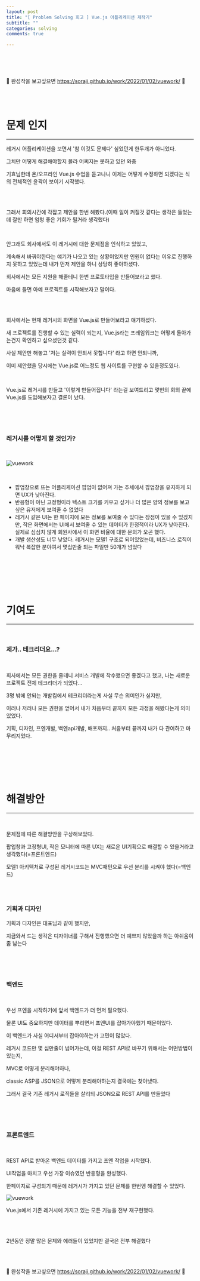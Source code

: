 ```yaml
---
layout: post
title: "[ Problem Solving 회고 ] Vue.js 어플리케이션 제작기"
subtitle: ""
categories: solving
comments: true

---
```


<br>

<br>

<br>

💐 완성작을 보고싶으면 https://soraji.github.io/work/2022/01/02/vuework/ 💐

<br>

<br>

# 문제 인지

---

레거시 어플리케이션을 보면서 '참 이것도 문제다' 싶었던게 한두개가 아니었다.

그치만 어떻게 해결해야할지 몰라 어쩌지는 못하고 있던 와중

기효님한테 온/오프라인 Vue.js 수업을 듣고나니 이제는 어떻게 수정하면 되겠다는 식의 전체적인 윤곽이 보이기 시작했다.

<br>

<br>

그래서 회의시간에 각잡고 제안을 한번 해봤다.(이때 일이 커질것 같다는 생각은 들었는데 잘만 하면 엄청 좋은 기회가 될거라 생각했다)

<br>

안그래도 회사에서도 이 레거시에 대한 문제점을 인식하고 있었고,

계속해서 바꿔야한다는 얘기가 나오고 있는 상황이었지만 인원이 없다는 이유로 진행하지 못하고 있었는데 내가 먼저 제안을 하니 상당히 좋아하셨다.

회사에서는 모든 지원을 해줄테니 한번 프로토타입을 만들어보라고 했다.

마음에 들면 아예 프로젝트를 시작해보자고 말이다.

<br>

<br>

회사에서는 현재 레거시의 화면을 Vue.js로 만들어보라고 얘기하셨다.

새 프로젝트를 진행할 수 있는 실력이 되는지, Vue.js라는 프레임워크는 어떻게 돌아가는건지 확인하고 싶으셨던것 같다.

사실 제안만 해놓고 '저는 실력이 안되서 못합니다' 라고 하면 안되니까,

이미 제안했을 당시에는 Vue.js로 어느정도 웹 사이트를 구현할 수 있을정도였다.

<br>

Vue.js로 레거시를 만들고 '이렇게 만들어집니다' 라는걸 보여드리고 몇번의 회의 끝에 Vue.js를 도입해보자고 결론이 났다.

<br>

<br>

<br>

### 레거시를 어떻게 할 것인가?

<br>

![vuework](/assets/img/work/bidpro/레거시.gif)

<br>

* 팝업창으로 뜨는 어플리케이션
  팝업이 없어져 가는 추세에서 팝업창을 유지하게 되면 UX가 낮아진다.
* 반응형이 아닌 고정형이라 텍스트 크기를 키우고 싶거나 더 많은 양의 정보를 보고 싶은 유저에게 보여줄 수 없었다
* 레거시 같은 UI는 한 페이지에 모든 정보를 보여줄 수 있다는 장점이 있을 수 있겠지만, 작은 화면에서는 UI에서 보여줄 수 있는 데이터가 한정적이라 UX가 낮아진다. 실제로 심심치 않게 회원사에서 이 화면 비율에 대한 문의가 오곤 했다.
* 개발 생산성도 너무 낮았다. 레거시는 모델1 구조로 되어있었는데, 비즈니스 로직이 워낙 복잡한 분야여서 몇십만줄 되는 파일만 50개가 넘었다

<br>

<br>

<br>

<br>

<br>

# 기여도

---

<br>

### 제가.. 테크리더요...?

<br>

회사에서는 모든 권한을 줄테니 서비스 개발에 착수했으면 좋겠다고 했고, 나는 새로운 프로젝트 전체 테크리더가 되었다...

3명 밖에 안되는 개발킴에서 테크리더라는게 사실 무슨 의미인가 싶지만,

이러나 저러나 모든 권한을 얻어서 내가 처음부터 끝까지 모든 과정을 해봤다는게 의미있었다.

기획, 디자인, 프엔개발, 백엔api개발, 배포까지.. 처음부터 끝까지 내가 다 관여하고 마무리지었다.

<br>

<br>

<br>

<br>

<br>

# 해결방안

---

<br>

문제점에 따른 해결방안을 구상해보았다.

팝업창과 고정형UI, 작은 모니터에 따른 UX는 새로운 UI기획으로 해결할 수 있을거라고 생각했다(=프론트엔드)

모델1 아키텍처로 구성된 레거시코드는 MVC패턴으로 우선 분리를 시켜야 했다(=백엔드)

<br>

<br>

### 기획과 디자인

기획과 디자인은 대표님과 같이 했지만, 

지금와서 드는 생각은 디자이너를 구해서 진행했으면 더 예쁘지 않았을까 하는 아쉬움이 좀 남는다

<br>

<br>

<br>

### 백엔드

<br>

우선 프엔을 시작하기에 앞서 백엔드가 더 먼저 필요했다.

물론 UI도 중요하지만 데이터를 뿌리면서 프엔UI를 잡아가야했기 때문이었다.

이 백엔드가 사실 어디서부터 잡아야하는가 고민이 많았다.

레거시 코드만 몇 십만줄이 넘어가는데, 이걸 REST API로 바꾸기 위해서는 어떤방법이 있는지,

MVC로 어떻게 분리해야하나,

classic ASP를 JSON으로 어떻게 분리해야하는지 결국에는 찾아냈다.

그래서 결국 기존 레거시 로직들을 살리되 JSON으로 REST API를 만들었다

<br>

<br>

<br>

### 프론트엔드

<br>

REST API로 받아온 백엔드 데이터를 가지고 프엔 작업을 시작했다.

UI작업을 마치고 우선 가장 이슈였던 반응형을 완성했다.

한페이지로 구성되기 때문에 레거시가 가지고 있던 문제를 한번엥 해결할 수 있었다.

![vuework](/assets/img/work/bidpro/reactive.gif)

Vue.js에서 기존 레거시에 가지고 있는 모든 기능을 전부 재구현했다.

<br>

<br>

2년동안 정말 많은 문제와 에러들이 있었지만 결국은 전부 해결했다

<br>

<br>

💐 완성작을 보고싶으면 https://soraji.github.io/work/2022/01/02/vuework/ 💐

<br>

<br>

<br>

<br>

